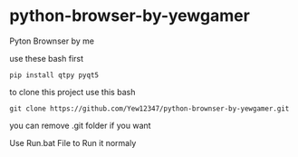 # python-browser-by-yewgamer
Pyton Brownser by me

use these bash first

```
pip install qtpy pyqt5
```

to clone this project use this bash
```
git clone https://github.com/Yew12347/python-brownser-by-yewgamer.git
```
you can remove .git folder if you want

Use Run.bat File to Run it normaly
